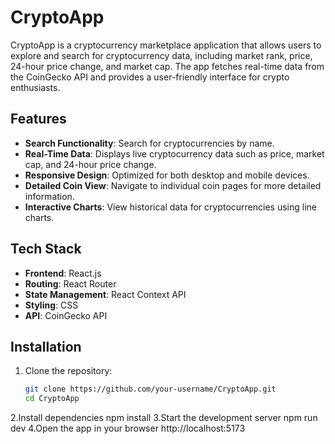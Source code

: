 # CryptoApp

CryptoApp is a cryptocurrency marketplace application that allows users to explore and search for cryptocurrency data, including market rank, price, 24-hour price change, and market cap. The app fetches real-time data from the CoinGecko API and provides a user-friendly interface for crypto enthusiasts.

## Features

- **Search Functionality**: Search for cryptocurrencies by name.
- **Real-Time Data**: Displays live cryptocurrency data such as price, market cap, and 24-hour price change.
- **Responsive Design**: Optimized for both desktop and mobile devices.
- **Detailed Coin View**: Navigate to individual coin pages for more detailed information.
- **Interactive Charts**: View historical data for cryptocurrencies using line charts.

## Tech Stack

- **Frontend**: React.js
- **Routing**: React Router
- **State Management**: React Context API
- **Styling**: CSS
- **API**: CoinGecko API

## Installation

1. Clone the repository:
   ```bash
   git clone https://github.com/your-username/CryptoApp.git
   cd CryptoApp
2.Install dependencies
  npm install
3.Start the development server
  npm run dev
4.Open the app in your browser
http://localhost:5173
